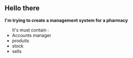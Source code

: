 ## Hello there 

<b> I'm trying to create a management system for a pharmacy</b>

<ul>It's must contain :

<li>Accounts manager</li>
<li>produits</li> 
<li>stock</li>
<li>sells</li>
</ul>
 
